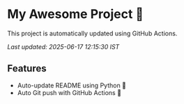 # My Awesome Project 🚀

This project is automatically updated using GitHub Actions.

_Last updated: 2025-06-17 12:15:30 IST_

## Features
- Auto-update README using Python 🐍
- Auto Git push with GitHub Actions 🤖
